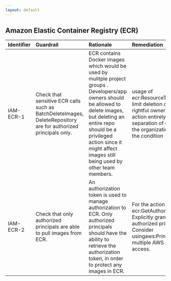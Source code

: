 ```yaml
---
layout: default
---
```


## Amazon Elastic Container Registry (ECR)

| Identifier   | Guardrail                                                                                                      | Rationale                                                                                                                                                                                                                                                            | Remediation                                                                                                                                                                                                               | References                                                                                                                                                                                                                                                                                                                                                                                                                                     | Policy          | IAM Actions               |
|:-------------|:---------------------------------------------------------------------------------------------------------------|:---------------------------------------------------------------------------------------------------------------------------------------------------------------------------------------------------------------------------------------------------------------------|:--------------------------------------------------------------------------------------------------------------------------------------------------------------------------------------------------------------------------|:-----------------------------------------------------------------------------------------------------------------------------------------------------------------------------------------------------------------------------------------------------------------------------------------------------------------------------------------------------------------------------------------------------------------------------------------------|:----------------|:--------------------------|
| IAM-ECR-1    | Check that sensitive ECR calls such as BatchDeleteImages, DeleteRepository are for authorized principals only. | ECR contains Docker images which would be used by mulitple project groups . Developers/app owners should be allowed to delete images, but deleting an entire repo should be a privileged action since it might affect images still being used by other team members. | usage of ecr:ResourceTag/${TagKey} to limit deletion of repo to only the rightful owner OR removal of the action entirely (contingent to separation of duties and roles in the organization) OR have MFA in the condition | []()<br><br>                                                                                                                                                                                                                                                                                                                                                                                                                                   | Resource policy |                           |
| IAM-ECR-2    | Check that only authorized principals are able to pull images from ECR.                                        | An authorization token is used to manage authorization to ECR. Only authorized principals should have the ability to retrieve the authorization token, in order to protect any images in ECR.                                                                        | For the action ecr:GetAuthorizationToken either: Explicitly grant to a list of authorized principals OR Consider usingaws:PrincipalOrgPathswhen multiple AWS Accounts need access.                                        | [https://docs.aws.amazon.com/AmazonECR/latest/userguide/ecr_managed_policies.html#AmazonEC2ContainerRegistryReadOnly](https://docs.aws.amazon.com/AmazonECR/latest/userguide/ecr_managed_policies.html#AmazonEC2ContainerRegistryReadOnly)<br><br>[https://docs.aws.amazon.com/AmazonECR/latest/APIReference/API_GetAuthorizationToken.html](https://docs.aws.amazon.com/AmazonECR/latest/APIReference/API_GetAuthorizationToken.html)<br><br> | nan             | ecr:GetAuthorizationToken |